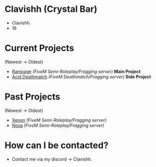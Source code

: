 # Clavishh (Crystal Bar)

- Clavishh.
- 16

# Current Projects

(Newest -> Oldest)

- [Rampage](https://discord.gg/rampage) *(FiveM Semi-Roleplay/Fragging server)* **Main Project**
- [Acid Deathmatch](https://discord.gg/aciddmmm) *(FiveM Deathmatch/Fragging server)* **Side Project**

# Past Projects

(Newest -> Oldest)

- [Xenon](https://discord.gg/xenon5m) *(FiveM Semi-Roleplay/Fragging server)*
- [Nova](https://discord.gg/nova5m) *(FiveM Semi-Roleplay/Fragging server)*

# How can I be contacted?

- Contact me via my discord -> Clavishh.

